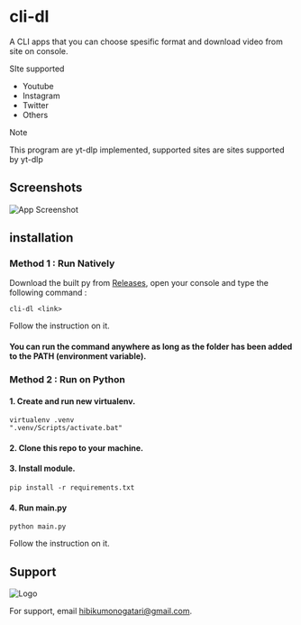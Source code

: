
# cli-dl

A CLI apps that you can choose spesific format and download video from site on console.

SIte supported
- Youtube
- Instagram
- Twitter
- Others

> [!NOTE]  
> This program are yt-dlp implemented, supported sites are sites supported by yt-dlp


## Screenshots

![App Screenshot](https://github.com/Kuredew/cli-dl/tree/main/resources/screenshot1.png?raw=true)

## installation

### Method 1 : Run Natively

Download the built py from [Releases](https://github.com/Kuredew/cli-for-ytdlp/releases), open your console and type the following command : 
```
cli-dl <link>
```
Follow the instruction on it.

#### You can run the command anywhere as long as the folder has been added to the PATH (environment variable).

### Method 2 : Run on Python

#### 1. Create and run new virtualenv.

```
virtualenv .venv
".venv/Scripts/activate.bat"
```

#### 2. Clone this repo to your machine.

#### 3. Install module.

```
pip install -r requirements.txt
```

#### 4. Run main.py
```
python main.py
```
Follow the instruction on it.


## Support

![Logo](https://dev-to-uploads.s3.amazonaws.com/uploads/articles/th5xamgrr6se0x5ro4g6.png)


For support, email hibikumonogatari@gmail.com.

